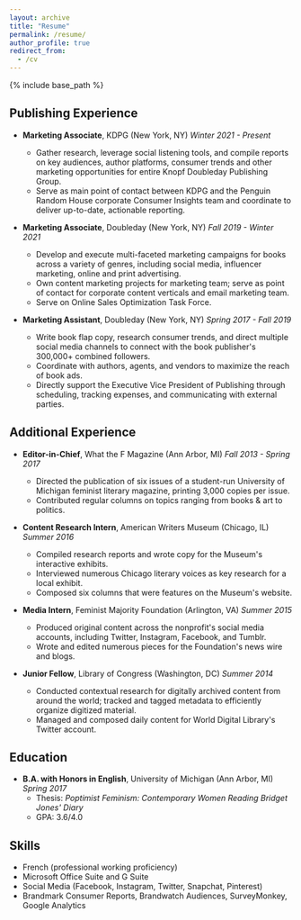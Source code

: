 ```yaml
---
layout: archive
title: "Resume"
permalink: /resume/
author_profile: true
redirect_from:
  - /cv
---
```


{% include base_path %}


## Publishing Experience

* **Marketing Associate**, KDPG (New York, NY) _Winter 2021 - Present_
  * Gather research, leverage social listening tools, and compile reports on key audiences, author platforms, consumer trends and other marketing opportunities for entire Knopf Doubleday Publishing Group.
  * Serve as main point of contact between KDPG and the Penguin Random House corporate Consumer Insights team and coordinate to deliver up-to-date, actionable reporting.

* **Marketing Associate**, Doubleday (New York, NY) _Fall 2019 - Winter 2021_
  * Develop and execute multi-faceted marketing campaigns for books across a variety of genres, including social media, influencer marketing, online and print advertising.
  * Own content marketing projects for marketing team; serve as point of contact for corporate content verticals and email marketing team.
  * Serve on Online Sales Optimization Task Force.

* **Marketing Assistant**, Doubleday (New York, NY) _Spring 2017 - Fall 2019_
  * Write book flap copy, research consumer trends, and direct multiple social media channels to connect with the book publisher's 300,000+ combined followers.
  * Coordinate with authors, agents, and vendors to maximize the reach of book ads.
  * Directly support the Executive Vice President of Publishing through scheduling, tracking expenses, and communicating with external parties.

## Additional Experience

* **Editor-in-Chief**, What the F Magazine (Ann Arbor, MI) _Fall 2013 - Spring 2017_
  * Directed the publication of six issues of a student-run University of Michigan feminist literary magazine, printing 3,000 copies per issue.
  * Contributed regular columns on topics ranging from books & art to politics.

* **Content Research Intern**, American Writers Museum (Chicago, IL) _Summer 2016_
  * Compiled research reports and wrote copy for the Museum's interactive exhibits.
  * Interviewed numerous Chicago literary voices as key research for a local exhibit.
  * Composed six columns that were features on the Museum's website.

* **Media Intern**, Feminist Majority Foundation (Arlington, VA) _Summer 2015_
  * Produced original content across the nonprofit's social media accounts, including Twitter, Instagram, Facebook, and Tumblr.
  * Wrote and edited numerous pieces for the Foundation's news wire and blogs.

* **Junior Fellow**, Library of Congress (Washington, DC) _Summer 2014_
  * Conducted contextual research for digitally archived content from around the world; tracked and tagged metadata to efficiently organize digitized material.
  * Managed and composed daily content for World Digital Library's Twitter account.

## Education

* **B.A. with Honors in English**, University of Michigan (Ann Arbor, MI) _Spring 2017_
  * Thesis: _Poptimist Feminism: Contemporary Women Reading Bridget Jones' Diary_
  * GPA: 3.6/4.0


## Skills

* French (professional working proficiency)
* Microsoft Office Suite and G Suite
* Social Media (Facebook, Instagram, Twitter, Snapchat, Pinterest)
* Brandmark Consumer Reports, Brandwatch Audiences, SurveyMonkey, Google Analytics
